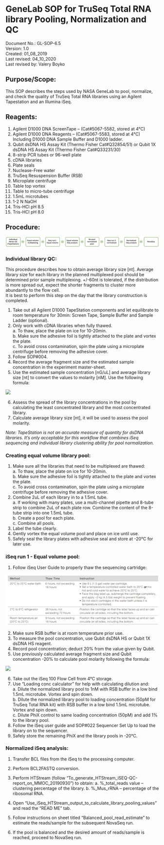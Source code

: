 # GeneLab SOP for TruSeq Total RNA library Pooling, Normalization and QC #
Document No.:	GL-SOP-6.5  
Version:	1.0  
Created:	01_08_2019  
Last revised: 	04_10_2020  
Last revised by:	Valery Boyko  

## Purpose/Scope: ##
This SOP describes the steps used by NASA GeneLab to pool, normalize, and check the quality of TruSeq Total RNA libraries using an Agilent Tapestation and an Illumina iSeq.

## Reagents: ##
1.	Agilent D1000 DNA ScreenTape – (Cat#5067-5582, stored at 4°C)
2.	Agilent D1000 DNA Reagents – (Cat#5067-5583, stored at 4°C) Including D1000 DNA Sample Buffer and D1000 ladder. 
3.	Qubit dsDNA HS Assay Kit (Thermo Fisher Cat#Q32854/51) or Qubit 1X dsDNA HS Assay Kit (Thermo Fisher Cat#Q33231/30)
4.	8-strip PCR tubes or 96-well plate
5.	cDNA libraries
6.	Plate seals 
7.	Nuclease-Free water
8.	TruSeq Resuspension Buffer (RSB)
9.	Microplate centrifuge 
10.	Table top vortex
11.	Table to micro-tube centrifuge 
12.	1.5mL microtubes 
13.	1-2 N NaOH
14.	Tris-HCl pH 8.5
15.	Tris-HCl pH 8.0

## Procedure: ##

<img src="./images/sequencing_steps.png" width="700">

### Individual library QC: ###
This procedure describes how to obtain average library size [nt]. Average library size for each library in the planned multiplexed pool should be determined prior sample multiplexing. +/-60nt is tolerated, if the distribution is more spread out, expect the shorter fragments to cluster more abundantly to the flow cell.  
It is best to perform this step on the day that the library construction is completed.    

1.	Take out all Agilent D1000 TapeStation components and let equilibrate to room temperature for 30min: Screen Tape, Sample Buffer and Sample Ladder (optional). 
2.	Only work with cDNA libraries when fully thawed.  
  a.	To thaw, place the plate on ice for 10-20min.  
  b.	Make sure the adhesive foil is tightly attached to the plate and vortex the plate.  
  c.	To avoid cross contamination, spin the plate using a microplate centrifuge before removing the adhesive cover.  
3.	Follow SOP#004. 
4.	Record the average fragment size and the estimated sample concentration in the experiment master-sheet. 
5.	Use the estimated sample concentration [nG/uL] and average library size [nt] to convert the values to molarity [nM]. Use the following formula: 

<img src="dsdna_equation.png">

6.	Assess the spread of the library concentrations in the pool by calculating the least concentrated library and the most concentrated library. 
7.	Calculate average library size [nt], it will be used to assess the pool molarity. 

*Note: TapeStation is not an accurate measure of quantity for dsDNA libraries. It’s only acceptable for this workflow that combines iSeq sequencing and individual library clustering ability for pool normalization.*

### Creating equal volume library pool: ###
1.	Make sure all the libraries that need to be multiplexed are thawed:  
  a.	To thaw, place the plate on ice for 10-20min.  
  b.	Make sure the adhesive foil is tightly attached to the plate and vortex the plate.  
  c.	To avoid cross contamination, spin the plate using a microplate centrifuge before removing the adhesive cover.  
2.	Combine 2uL of each library in to a 1.5mL tube.  
  a.	If working with many plates, use a multi-channel pipette and 8-tube strip to combine 2uL of each plate row. Combine the content of the 8-tube strip into one 1.5mL tube.  
  b.	Create a pool for each plate.  
  c.	Combine all pools.  
3.	Label the tube clearly.
4.	Gently vortex the equal volume pool and place on ice until use.
5.	Safely seal the library plates with adhesive seal and store at -20°C for later use. 

### iSeq run 1 - Equal volume pool: ###
1.	Follow iSeq User Guide to properly thaw the sequencing cartridge:

<img src="./images/iseq_guide.png">
          
2.	Make sure RSB buffer is at room temperature prior use.
3.	To measure the pool concentration, use Qubit dsDNA HS or Qubit 1X dsDNA HS reagent. 
4.	Record pool concentration; deduct 20% from the value given by Qubit. 
5.	Use previously calculated average fragment size and Qubit concentration -20% to calculate pool molarity following the formula:
 
 <img src="dsdna_equation.png">
  
6.	Take out the iSeq 100 Flow Cell from 4°C storage. 
7.	Use “Loading conc calculator” for help with calculating dilution and:  
  a.	Dilute the normalized library pool to 1nM with RSB buffer in a low bind 1.5mL microtube. Vortex and spin down.   
  b.	Dilute the normalized library pool to loading concentration (50pM for TruSeq Total RNA kit) with RSB buffer in a low bind 1.5mL microtube. Vortex and spin down.  
  c.	Dilute PhiX control to same loading concentration (50pM) and add 1% to the library pool.   
8.	Follow the iSeq user guide and SOP#022 Sequencer Set Up to load the library on to the sequencer. 
9.	Safely store the remaining PhiX and the library pools in -20°C. 

### Normalized iSeq analysis: ###

1.	Transfer BCL files from the iSeq to the processing computer.
2.	Perform BCL2FASTQ conversion.
3.	Perform HTStream (follow “To_generate_HTStream_iSEQ-QC-report_on_MMOC_20190930”) to obtain:
  a.	%\_total\_reads value – clustering percentage of the library.
  b.	%\_Mus\_rRNA – percentage of the ribosomal RNA. 
  
4.	Open “Use_iSeq_HTStream_output_to_calculate_library_pooling_values” and read the “READ ME” tab. 
5.	Follow instructions on sheet titled “Balanced_pool_read_estimate” to estimate the reads/sample for the subsequent NovaSeq run.
6.	If the pool is balanced and the desired amount of reads/sample is reached, proceed to NovaSeq run. 






